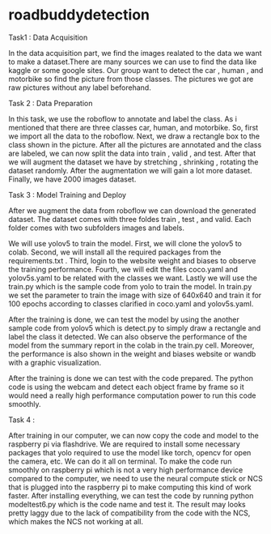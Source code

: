 # roadbuddydetection

Task1 : Data Acquisition

In the data acquisition part, we find the images realated to the data we want to make a dataset.There are many sources we can use to find the data like kaggle or some google sites. Our group want to detect the car , human , and motorbike so find the picture from those classes. The pictures we got are raw pictures without any label beforehand.

Task 2  : Data Preparation

In this task, we use the roboflow to annotate and label the class. As i mentioned that there are three classes car, human, and motorbike. So, first we import all the data to the roboflow. Next, we draw a rectangle box to the class shown in the picture. After all the pictures are annotated and the class are labeled, we can now split the data into train , valid , and test. After that we will augment the dataset we have by stretching , shrinking , rotating the dataset randomly. After the augmentation we will gain a lot more dataset. Finally, we have 2000 images dataset.

Task 3 : Model Training and Deploy

After we augment the data from roboflow we can download the generated dataset. The dataset comes with three foldes train , test , and valid. Each folder comes with two subfolders images and labels.

We will use yolov5 to train the model. First, we will clone the yolov5 to colab. Second, we will install all the required packages from the requirements.txt . Third, login to the website weight and biases to observe the training performance. Fourth, we will edit the files coco.yaml and yolov5s.yaml to be related with the classes we want. Lastly we will use the train.py which is the sample code from yolo to train the model. In train.py we set the parameter to train the image with size of 640x640 and train it for 100 epochs according to classes clarified in coco.yaml and yolov5s.yaml.

After the training is done, we can test the model by using the another sample code from yolov5 which is detect.py to simply draw a rectangle and label the class it detected. We can also observe the performance of the model from the summary report in the colab in the train.py cell. Moreover, the performance is also shown in the weight and biases website or wandb with a graphic visualization. 

After the training is done we can test with the code prepared. The python code is using the webcam and detect each object frame by frame so it would need a really high performance computation power to run this code smoothly.

Task 4 : 

After training in our computer, we can now copy the code and model to the raspberry pi via flashdrive. We are required to install some necessary packages that yolo required to use the model like torch, opencv for open the camera, etc. We can do it all on terminal. To make the code run smoothly on raspberry pi which is not a very high performance device compared to the computer, we need to use the neural compute stick or NCS that is plugged into the raspberry pi to make computing this kind of work faster. After installing everything, we can test the code by running python modeltest6.py which is the code name and test it. The result may looks pretty laggy due to the lack of compatibility from the code with the NCS, which makes the NCS not working at all.
